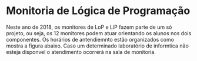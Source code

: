 # Monitoria de Lógica de Programação 


Neste ano de 2018, os monitores de LoP e LiP fazem parte de um só projeto, ou seja, os 12 monitores podem atuar orientando os alunos nos dois componentes. Os horários de antendiemnto estão organizados como mostra a figura abaixo. Caso um determinado laboratório de informtica não esteja disponvel o atendimento ocorrerá na sala de monitoria. 



 

